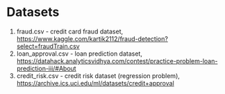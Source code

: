 # Datasets

1) fraud.csv - credit card fraud dataset, https://www.kaggle.com/kartik2112/fraud-detection?select=fraudTrain.csv
2) loan_approval.csv - loan prediction dataset, https://datahack.analyticsvidhya.com/contest/practice-problem-loan-prediction-iii/#About
2) credit_risk.csv - credit risk dataset (regression problem), https://archive.ics.uci.edu/ml/datasets/credit+approval
